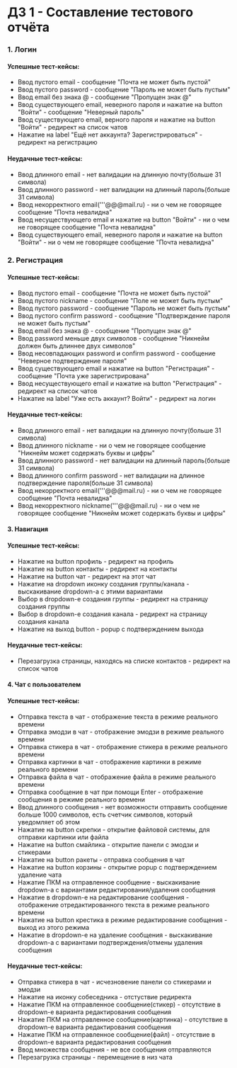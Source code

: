 # ДЗ 1 - Составление тестового отчёта

### 1. Логин

#### Успешные тест-кейсы:
+ Ввод пустого email - сообщение "Почта не может быть пустой"
+ Ввод пустого password - сообщение "Пароль не может быть пустым"
+ Ввод email без знака @ - сообщение "Пропущен знак @"
+ Ввод существующего email, неверного пароля и нажатие на button "Войти" - сообщение "Неверный пароль"
+ Ввод существующего email, верного пароля и нажатие на button "Войти" - редирект на список чатов
+ Нажатие на label "Ещё нет аккаунта? Зарегистрироваться" - редирект на регистрацию

#### Неудачные тест-кейсы:
- Ввод длинного email - нет валидации на длинную почту(больше 31 символа)
- Ввод длинного password - нет валидации на длинный пароль(больше 31 символа)
- Ввод некорректного email('''@@@mail.ru) - ни о чем не говорящее сообщение "Почта невалидна"
- Ввод несуществующего email и нажатие на button "Войти" - ни о чем не говорящее сообщение "Почта невалидна"
- Ввод существующего email, неверного пароля и нажатие на button "Войти" - ни о чем не говорящее сообщение "Почта невалидна"

### 2. Регистрация

#### Успешные тест-кейсы:
+ Ввод пустого email - сообщение "Почта не может быть пустой"
+ Ввод пустого nickname - сообщение "Поле не может быть пустым"
+ Ввод пустого password - сообщение "Пароль не может быть пустым"
+ Ввод пустого confirm password - сообщение "Подтверждение пароля не может быть пустым"
+ Ввод email без знака @ - сообщение "Пропущен знак @"
+ Ввод password меньше двух символов - сообщение "Никнейм должен быть длиннее двух символов"
+ Ввод несовпадающих password и confirm password - сообщение "Неверное подтверждение пароля"
+ Ввод существующего email и нажатие на button "Регистрация" - сообщение "Почта уже зарегистрирована"
+ Ввод несуществующего email и нажатие на button "Регистрация" - редирект на список чатов
+ Нажатие на label "Уже есть аккаунт? Войти" - редирект на логин

#### Неудачные тест-кейсы:
- Ввод длинного email - нет валидации на длинную почту(больше 31 символа)
- Ввод длинного nickname - ни о чем не говорящее сообщение "Никнейм может содержать буквы и цифры"
- Ввод длинного password - нет валидации на длинный пароль(больше 31 символа)
- Ввод длинного confirm password - нет валидации на длинное подтверждение пароля(больше 31 символа)
- Ввод некорректного email('''@@@mail.ru) - ни о чем не говорящее сообщение "Почта невалидна"
- Ввод некорректного nickname('''@@@mail.ru) - ни о чем не говорящее сообщение "Никнейм может содержать буквы и цифры"

#### 3. Навигация

#### Успешные тест-кейсы:
+ Нажатие на button профиль - редирект на профиль
+ Нажатие на button контакты - редирект на контакты
+ Нажатие на button чат - редирект на этот чат
+ Нажатие на dropdown иконку создания группы/канала - выскакивание dropdown-а с этими вариантами
+ Выбор в dropdown-е создания группы - редирект на страницу создания группы
+ Выбор в dropdown-е создания канала - редирект на страницу создания канала
+ Нажатие на выход button - popup с подтверждением выхода

#### Неудачные тест-кейсы:
- Перезагрузка страницы, находясь на списке контактов - редирект на список чатов 

#### 4. Чат с пользователем

#### Успешные тест-кейсы:
+ Отправка текста в чат - отображение текста в режиме реального времени
+ Отправка эмодзи в чат - отображение эмодзи в режиме реального времени
+ Отправка стикера в чат - отображение стикера в режиме реального времени
+ Отправка картинки в чат - отображение картинки в режиме реального времени
+ Отправка файла в чат - отображение файла в режиме реального времени
+ Отправка сообщение в чат при помощи Enter - отображение сообщения в режиме реального времени
+ Ввод длинного сообщения - нет возможности отправить сообщение больше 1000 символов, есть счетчик символов, который уведомляет об этом
+ Нажатие на button скрепки - открытие файловой системы, для отправки картинки или файла
+ Нажатие на button смайлика - открытие панели с эмодзи и стикерами
+ Нажатие на button ракеты -  отправка сообщения в чат
+ Нажатие на button корзины -  открытие popup с подтверждением удаление чата
+ Нажатие ПКМ на отправленное сообщение - выскакивание dropdown-а с вариантами редактирования/удаления сообщения
+ Нажатие в dropdown-е на редактирование сообщения - отображение отредактированного текста в режиме реального времени
+ Нажатие на button крестика в режиме редактирование сообщения - выход из этого режима
+ Нажатие в dropdown-е на удаление сообщения - выскакивание dropdown-а с вариантами подтверждения/отмены удаления сообщения

#### Неудачные тест-кейсы:
- Отправка стикера в чат - исчезновение панели со стикерами и эмодзи
- Нажатие на иконку собеседника - отстуствие редиректа
- Нажатие ПКМ на отправленное сообщение(стикер) - отсутствие в dropdown-е варианта редактирования сообщения
- Нажатие ПКМ на отправленное сообщение(картинка) - отсутствие в dropdown-е варианта редактирования сообщения
- Нажатие ПКМ на отправленное сообщение(файл) - отсутствие в dropdown-е варианта редактирования сообщения
- Ввод множества сообщения - не все сообщения отправляются
- Перезагрузка страницы - перемещение в низ чата 
